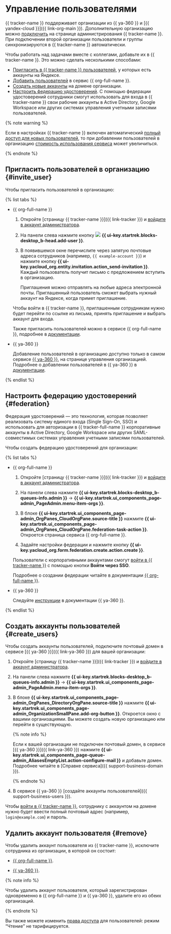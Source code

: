 # Управление пользователями

{{ tracker-name }} поддерживает организации из {{ ya-360 }} и [{{ yandex-cloud }}]({{ link-org-main }}). Дополнительную организацию можно [подключить](https://tracker.yandex.ru/admin/orgs) на странице администрирования {{ tracker-name }}. При подключении второй организации пользователи и группы синхронизируются в {{ tracker-name }} автоматически.

Чтобы работать над задачами вместе с коллегами, добавьте их в {{ tracker-name }}. Это можно сделать несколькими способами:
- [Пригласить в {{ tracker-name }} пользователей](#invite_user), у которых есть аккаунты на Яндексе.
- [Добавить пользователей](../organization/operations/add-account.md) в сервис {{ org-full-name }}.
- [Создать новые аккаунты](#create_users) на домене организации.
- [Настроить федерацию удостоверений](#federation). С помощью федерации удостоверений сотрудники смогут использовать для входа в {{ tracker-name }} свои рабочие аккаунты в Active Directory, Google Workspace или других системах управления учетными записями пользователей.


{% note warning %}

Если в настройках {{ tracker-name }} включен автоматический [полный доступ для новых пользователей](access.md#access-new-users), то при добавлении пользователей в организацию [стоимость использования сервиса](./pricing.md#sec_price) может увеличиться.

{% endnote %}

## Пригласить пользователей в организацию {#invite_user}

Чтобы пригласить пользователей в организацию:

{% list tabs %}

- {{ org-full-name }}

  1. Откройте [страницу {{ tracker-name }}]({{ link-tracker }}) и [войдите в аккаунт администратора](user/login.md).

  1. На панели слева нажмите кнопку ![](../_assets/tracker/svg/add-user.svg) **{{ ui-key.startrek.blocks-desktop_b-head.add-user }}**.

  1. В появившемся окне перечислите через запятую почтовые адреса сотрудников (например, `{{ example-account }}`) и нажмите кнопку **{{ ui-key.yacloud_org.entity.invitation.action_send-invitation }}**. Каждый пользователь получит письмо с предложением вступить в организацию.
  
      Приглашения можно отправлять на любые адреса электронной почты. Приглашенный пользователь сможет выбрать нужный аккаунт на Яндексе, когда примет приглашение.
  
  Чтобы войти в {{ tracker-name }}, приглашенным сотрудникам нужно будет перейти по ссылке из письма, принять приглашение и выбрать аккаунт для входа.

  Также пригласить пользователей можно в сервисе {{ org-full-name }}, подробнее в [документации](../organization/operations/add-account.md).

- {{ ya-360 }}

  Добавление пользователей в организацию доступно только в самом сервисе [{{ ya-360 }}]((https://admin.yandex.ru/)), на странице управления организацией. Подробнее о добавлении пользователей в {{ ya-360 }} в [документации](https://yandex.ru/support/business/users.html#add-users).

{% endlist %}

## Настроить федерацию удостоверений {#federation}

Федерация удостоверений — это технология, которая позволяет реализовать систему единого входа (Single Sign-On, SSO) и использовать для авторизации в {{ tracker-full-name }} корпоративные аккаунты в Active Directory, Google Workspace или других SAML-совместимых системах управления учетными записями пользователей.

Чтобы создать федерацию удостоверений для организации:

{% list tabs %}

- {{ org-full-name }}

  1. Откройте [страницу {{ tracker-name }}]({{ link-tracker }}) и [войдите в аккаунт администратора](user/login.md).

  1. На панели слева нажмите **{{ ui-key.startrek.blocks-desktop_b-queues-info.admin }}** → **{{ ui-key.startrek.ui_components_page-admin_PageAdmin.menu-item-orgs }}**.

  1. В блоке **{{ ui-key.startrek.ui_components_page-admin_OrgPanes_CloudOrgPane.source-title }}** нажмите **{{ ui-key.startrek.ui_components_page-admin_OrgPanes_CloudOrgPane.federation-task-action }}**. Откроется страница сервиса {{ org-full-name }}.

  1. Задайте настройки федерации и нажмите кнопку **{{ ui-key.yacloud_org.form.federation.create.action.create }}**.
  
  Пользователи с корпоративными аккаунтами смогут [войти в {{ tracker-name }}](user/login.md) с помощью кнопки **Войти через SSO**.

  Подробнее о создании федерации читайте в документации [{{ org-full-name }}](../organization/concepts/add-federation.md).

- {{ ya-360 }}

  Следуйте [инструкции](https://yandex.ru/support/business/sso/setup.html) в документации {{ ya-360 }}.

{% endlist %}

## Создать аккаунты пользователей {#create_users}

Чтобы создать аккаунты пользователей, подключите почтовый домен в сервисе [{{ ya-360 }}]({{ link-ya-360 }}) для вашей организации:

1. Откройте [страницу {{ tracker-name }}]({{ link-tracker }}) и [войдите в аккаунт администратора](user/login.md).

1. На панели слева нажмите **{{ ui-key.startrek.blocks-desktop_b-queues-info.admin }}** → **{{ ui-key.startrek.ui_components_page-admin_PageAdmin.menu-item-orgs }}**.

1. В блоке **{{ ui-key.startrek.ui_components_page-admin_OrgPanes_DirectoryOrgPane.source-title }}** нажмите **{{ ui-key.startrek.ui_components_page-admin_OrganizationSmallPane.add-org-button }}**. Откроется окно с вашими организациями. Вы можете создать новую организацию или перейти в существующую.

   {% note info %}

   Если к вашей организации не подключен почтовый домен, в сервисе [{{ ya-360 }}]({{ link-ya-360 }}) нажмите **{{ ui-key.startrek.ui_components_page-queue-admin_AliasesEmptyList.action-configure-mail }}** и добавьте домен. Подробнее читайте в [Справке сервиса]({{ support-business-domain }}). 

   {% endnote %}

1. В сервисе {{ ya-360 }} [создайте аккаунты пользователей]({{ support-business-users }}).

Чтобы [войти в {{ tracker-name }}](user/login.md), сотруднику с аккаунтом на домене нужно будет ввести полный почтовый адрес (например, `login@example.com`) и пароль.

## Удалить аккаунт пользователя {#remove}

Чтобы удалить аккаунт пользователя из {{ tracker-name }}, исключите сотрудника из организации, в которой он состоит:

- [{{ org-full-name }}](../organization/operations/edit-account.md).

- [{{ ya-360 }}](https://yandex.ru/support/business/users.html#sec_delete).

{% note info %}

Чтобы удалить аккаунт пользователя, который зарегистрирован одновременно в {{ org-full-name }} и {{ ya-360 }}, удалите его из обеих организаций.

{% endnote %}

Вы также можете изменить [права доступа](./access.md) для пользователей: режим <q>Чтение</q> не тарифицируется.
